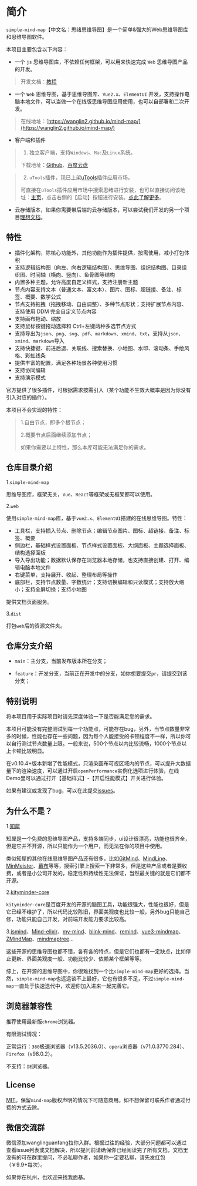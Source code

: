 # 简介

`simple-mind-map`【中文名：思绪思维导图】是一个简单&强大的Web思维导图库和思维导图软件。

本项目主要包含以下内容：

- 一个 `js` 思维导图库，不依赖任何框架，可以用来快速完成 `Web` 思维导图产品的开发。

> 开发文档：[教程](../course/course1.md)

- 一个 `Web` 思维导图，基于思维导图库、`Vue2.x`、`ElementUI` 开发，支持操作电脑本地文件，可以当做一个在线版思维导图应用使用，也可以自部署和二次开发。

> 在线地址：[https://wanglin2.github.io/mind-map/](https://wanglin2.github.io/mind-map/)

- 客户端和插件

> 1. 独立客户端，支持`Windows`、`Mac`及`Linux`系统。
>
> 下载地址：[Github](https://github.com/wanglin2/mind-map/releases)、[百度云盘](https://pan.baidu.com/s/1huasEbKsGNH2Af68dvWiOg?pwd=3bp3)

> 2. `uTools`插件，现已上架[uTools](https://www.u.tools/)插件应用市场。
>
> 可直接在`uTools`插件应用市场中搜索思绪进行安装，也可以直接访问该地址：[主页](https://www.u-tools.cn/plugins/detail/%E6%80%9D%E7%BB%AA%E6%80%9D%E7%BB%B4%E5%AF%BC%E5%9B%BE/)，点击右侧的【启动】按钮进行安装。[点此了解更多](../client)。

- 云存储版本，如果你需要带后端的云存储版本，可以尝试我们开发的另一个项目[理想文档](https://github.com/wanglin2/lx-doc)。

## 特性

- 插件化架构，除核心功能外，其他功能作为插件提供，按需使用，减小打包体积
- 支持逻辑结构图（向左、向右逻辑结构图）、思维导图、组织结构图、目录组织图、时间轴（横向、竖向）、鱼骨图等结构
- 内置多种主题，允许高度自定义样式，支持注册新主题
- 节点内容支持文本（普通文本、富文本）、图片、图标、超链接、备注、标签、概要、数学公式
- 节点支持拖拽（拖拽移动、自由调整）、多种节点形状；支持扩展节点内容、支持使用 DDM 完全自定义节点内容
- 支持画布拖动、缩放
- 支持鼠标按键拖动选择和 Ctrl+左键两种多选节点方式
- 支持导出为`json`、`png`、`svg`、`pdf`、`markdown`、`xmind`、`txt`，支持从`json`、`xmind`、`markdown`导入
- 支持快捷键、前进后退、关联线、搜索替换、小地图、水印、滚动条、手绘风格、彩虹线条
- 提供丰富的配置，满足各种场景各种使用习惯
- 支持协同编辑
- 支持演示模式

官方提供了很多插件，可根据需求按需引入（某个功能不生效大概率是因为你没有引入对应的插件）。

本项目不会实现的特性：

> 1.自由节点，即多个根节点；
>
> 2.概要节点后面继续添加节点；
>
> 如果你需要以上特性，那么本库可能无法满足你的需求。

## 仓库目录介绍

1.`simple-mind-map`

思维导图库，框架无关，`Vue`、`React`等框架或无框架都可以使用。

2.`web`

使用`simple-mind-map`库，基于`vue2.x`、`ElementUI`搭建的在线思维导图。特性：

-  工具栏，支持插入节点、删除节点；编辑节点图片、图标、超链接、备注、标签、概要
- 侧边栏，基础样式设置面板、节点样式设置面板、大纲面板、主题选择面板、结构选择面板
- 导入导出功能；数据默认保存在浏览器本地存储，也支持直接创建、打开、编辑电脑本地文件
- 右键菜单，支持展开、收起、整理布局等操作
- 底部栏，支持节点数量、字数统计；支持切换编辑和只读模式；支持放大缩小；支持全屏切换；支持小地图

提供文档页面服务。

3.`dist`

打包`web`后的资源文件夹。

## 仓库分支介绍

- `main`：主分支，当前发布版本所在分支；

- `feature`：开发分支，当前正在开发中的分支，如你想要提交`pr`，请提交到该分支；

## 特别说明

将本项目用于实际项目时请先深度体验一下是否能满足您的需求。

本项目可能没有完整测试到每一个功能点，可能存在bug，另外，当节点数量非常多的时候，性能也存在一些问题，因为每个人能接受的卡顿程度不一样，所以你可以自行测试节点数量上限。一般来说，500个节点以内比较流畅，1000个节点以上卡顿比较明显。

在v0.10.4+版本新增了性能模式，只渲染画布可视区域内的节点，可以提升大数据量下的渲染速度，可以通过开启`openPerformance`实例化选项进行体验，在线Demo里可以通过打开【基础样式】-【开启性能模式】开关进行体验。

如果有建议或发现了bug，可以在此提交[issues](https://github.com/wanglin2/mind-map/issues)。

## 为什么不是？

1.[知犀](https://www.zhixi.com/)

知犀是一个免费的思维导图产品，支持多端同步，ui设计很漂亮，功能也很齐全，但是它并不开源，所以只能作为一个用户，而无法在你的项目中使用。

类似知犀的其他在线思维导图产品还有很多，比如[GitMind](https://gitmind.cn/)、[MindLine](http://www.mindline.cn/)、[MinMeister](https://www.mindmeister.com/zh)、[幕布](https://mubu.com/)等等，搜索引擎上搜索一下非常多，但是这些产品或者是要收费，或者是小公司开发的，稳定性和持续性无法保证，当然最关键的就是它们都不开源。

2.[kityminder-core](https://github.com/fex-team/kityminder-core)

`kityminder-core`是百度开发的开源的脑图工具，功能很强大，性能也很好，但是它已经不维护了，所以代码比较陈旧，界面美观度也比较一般，另外bug只能自己修，功能只能自己开发，对前端开发能力要求比较高。

3.[jsmind](https://github.com/hizzgdev/jsmind)、[Mind-elixir](https://github.com/ssshooter/mind-elixir-core)、[my-mind](https://github.com/ondras/my-mind)、[blink-mind](https://github.com/awehook/blink-mind)、[remind](https://github.com/luvsic3/remind)、[vue3-mindmap](https://github.com/hellowuxin/vue3-mindmap)、[ZMindMap](https://github.com/zyascend/ZMindMap)、[mindmaptree](https://github.com/RockyRen/mindmaptree)...

这些开源的思维导图也都不错，各有各的特点，但是它们也都有一定缺点，比如停止更新、界面美观度一般、功能比较少、依赖某个框架等等。

综上，在开源的思维导图中，你很难找到一个比`simple-mind-map`更好的选择。当然，`simple-mind-map`也远远谈不上最好，它也有很多不足，不过`simple-mind-map`一直处于快速迭代中，欢迎你加入进来一起完善它。

## 浏览器兼容性

推荐使用最新版`chrome`浏览器。

有限测试情况：

正常运行：`360`极速浏览器（v13.5.2036.0）、`opera`浏览器（v71.0.3770.284）、`Firefox`（v98.0.2）。

不支持：`IE`浏览器。

## License

[MIT](https://github.com/wanglin2/mind-map/blob/main/LICENSE)。保留`mind-map`版权声明的情况下可随意商用。如不想保留可联系作者通过付费的方式去除。

## 微信交流群

微信添加wanglinguanfang拉你入群。根据过往的经验，大部分问题都可以通过查看issue列表或文档解决，所以提问前请确保你已经阅读完了所有文档，文档里没有的可在群里提问，不必私聊作者，如果你一定要私聊，请先发红包（￥9.9+每次）。

如果你在杭州，也欢迎来找我面基。